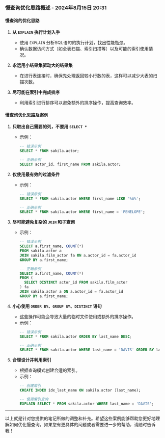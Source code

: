 ### 慢查询优化思路概述 - 2024年8月15日 20:31

#### 慢查询的优化思路

1. **从 `EXPLAIN` 执行计划入手**
   - 使用 `EXPLAIN` 分析SQL语句的执行计划，找出性能瓶颈。
   - 确认数据访问方式（如全表扫描、索引扫描等）以及可能的索引使用情况。

2. **永远用小结果集驱动大的结果集**
   - 在进行表连接时，确保先处理返回较小行数的表，这样可以减少大表的扫描次数。

3. **尽可能在索引中完成排序**
   - 利用索引进行排序可以避免额外的排序操作，提高查询效率。

#### 慢查询优化思路及案例

1. **只取出自己需要的列，不要用 `SELECT *`**
   - 示例：
     ```sql
     -- 错误示例
     SELECT * FROM sakila.actor;

     -- 正确示例
     SELECT actor_id, first_name FROM sakila.actor;
     ```

2. **仅使用最有效的过滤条件**
   - 示例：
     ```sql
     -- 错误示例
     SELECT * FROM sakila.actor WHERE first_name LIKE '%A%';

     -- 正确示例
     SELECT * FROM sakila.actor WHERE first_name = 'PENELOPE';
     ```

3. **尽可能避免复杂的 `JOIN` 和子查询**
   - 示例：
     ```sql
     -- 错误示例
     SELECT a.first_name, COUNT(*) 
     FROM sakila.actor a 
     JOIN sakila.film_actor fa ON a.actor_id = fa.actor_id 
     GROUP BY a.first_name;

     -- 正确示例
     SELECT a.first_name, COUNT(*) 
     FROM (
       SELECT DISTINCT actor_id FROM sakila.film_actor
     ) fa 
     JOIN sakila.actor a ON a.actor_id = fa.actor_id 
     GROUP BY a.first_name;
     ```

4. **小心使用 `ORDER BY`、`GROUP BY`、`DISTINCT` 语句**
   - 这些操作可能会导致大量的临时文件使用或额外的排序操作。
   - 示例：
     ```sql
     -- 错误示例
     SELECT * FROM sakila.actor ORDER BY last_name DESC;

     -- 正确示例
     SELECT * FROM sakila.actor WHERE last_name = 'DAVIS' ORDER BY last_name DESC;
     ```

5. **合理设计并利用索引**
   - 根据查询模式创建合适的索引。
   - 示例：
     ```sql
     -- 创建索引
     CREATE INDEX idx_last_name ON sakila.actor (last_name);

     -- 使用索引查询
     EXPLAIN SELECT * FROM sakila.actor WHERE last_name = 'DAVIS';
     ```

---

以上就是针对您提供的笔记所做的调整和补充。希望这些案例能够帮助您更好地理解如何优化慢查询。如果您有更具体的问题或者需要进一步的帮助，请随时告诉我！